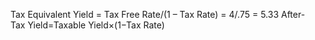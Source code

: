 

Tax Equivalent Yield = Tax Free Rate/(1 – Tax Rate) = 4/.75 = 5.33
After-Tax Yield=Taxable Yield×(1−Tax Rate)